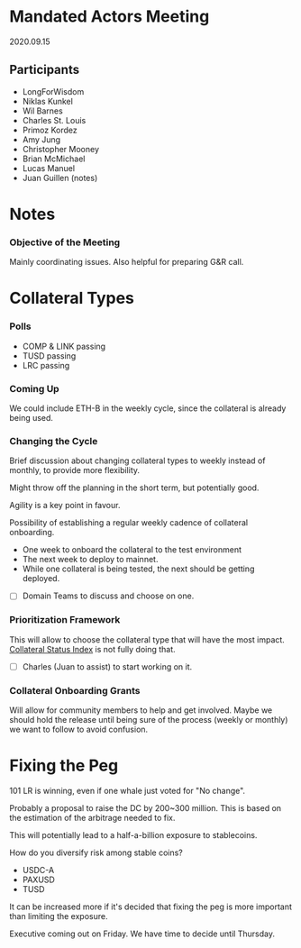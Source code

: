 # Mandated Actors Meeting

2020.09.15

## Participants

- LongForWisdom
- Niklas Kunkel
- Wil Barnes
- Charles St. Louis
- Primoz Kordez
- Amy Jung
- Christopher Mooney
- Brian McMichael
- Lucas Manuel
- Juan Guillen (notes)

# Notes

### Objective of the Meeting

Mainly coordinating issues.
Also helpful for preparing G&R call.

# Collateral Types

### Polls

- COMP & LINK passing
- TUSD passing
- LRC passing

### Coming Up

We could include ETH-B in the weekly cycle, since the collateral is already being used.

### Changing the Cycle

Brief discussion about changing collateral types to weekly instead of monthly, to provide more flexibility.

Might throw off the planning in the short term, but potentially good.

Agility is a key point in favour.

Possibility of establishing a regular weekly cadence of collateral onboarding.

- One week to onboard the collateral to the test environment
- The next week to deploy to mainnet.
- While one collateral is being tested, the next should be getting deployed.
- [ ]  Domain Teams to discuss and choose on one.

### Prioritization Framework

This will allow to choose the collateral type that will have the most impact.
[Collateral Status Index](https://forum.makerdao.com/t/collateral-status-index/2231) is not fully doing that.
- [ ]  Charles (Juan to assist) to start working on it.

### Collateral Onboarding Grants

Will allow for community members to help and get involved. Maybe we should hold the release until being sure of the process (weekly or monthly) we want to follow to avoid confusion.

# Fixing the Peg

101 LR is winning, even if one whale just voted for "No change".

Probably a proposal to raise the DC by 200~300 million. This is based on the estimation of the arbitrage needed to fix.

This will potentially lead to a half-a-billion exposure to stablecoins.

How do you diversify risk among stable coins?

- USDC-A
- PAXUSD
- TUSD

It can be increased more if it's decided that fixing the peg is more important than limiting the exposure.

Executive coming out on Friday. We have time to decide until Thursday.
